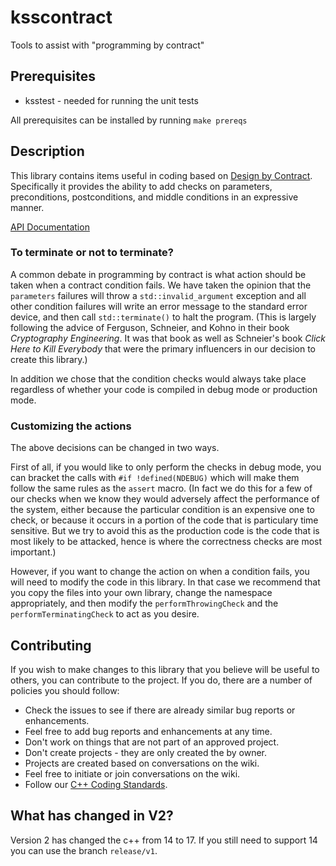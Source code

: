 # ksscontract
Tools to assist with "programming by contract"

## Prerequisites

* ksstest - needed for running the unit tests

All prerequisites can be installed by running `make prereqs`

## Description

This library contains items useful in coding based on 
[Design by Contract](https://en.wikipedia.org/wiki/Design_by_contract). Specifically it provides the ability
to add checks on parameters, preconditions, postconditions, and middle conditions in an expressive
manner.

[API Documentation](https://www.kss.cc/apis/ksscontract/docs/index.html) 

### To terminate or not to terminate?

A common debate in programming by contract is what action should be taken when a contract
condition fails. We have taken the opinion that the `parameters` failures will throw a
`std::invalid_argument` exception and all other condition failures will write an error message
to the standard error device, and then call `std::terminate()` to halt the program. (This is largely
following the advice of Ferguson, Schneier, and Kohno in their book _Cryptography Engineering_.
It was that book as well as Schneier's book _Click Here to Kill Everybody_ that were the primary
influencers in our decision to create this library.)

In addition we chose that the condition checks would always take place regardless of whether
your code is compiled in debug mode or production mode.

### Customizing the actions

The above decisions can be changed in two ways.

First of all, if you would like to only perform the checks in debug mode, you can bracket the calls
with `#if !defined(NDEBUG)` which will make them follow the same rules as the `assert`
macro. (In fact we do this for a few of our checks when we know they would adversely affect
the performance of the system, either because the particular condition is an expensive one
to check, or because it occurs in a portion of the code that is particulary time sensitive. But we
try to avoid this as the production code is the code that is most likely to be attacked, hence is
where the correctness checks are most important.)

However, if you want to change the action on when a condition fails, you will need to modify the
code in this library. In that case we recommend that you copy the files into your own library, 
change the namespace appropriately, and then
modify the `performThrowingCheck` and the `performTerminatingCheck` to act as you
desire.

## Contributing

If you wish to make changes to this library that you believe will be useful to others, you can
contribute to the project. If you do, there are a number of policies you should follow:

* Check the issues to see if there are already similar bug reports or enhancements.
* Feel free to add bug reports and enhancements at any time.
* Don't work on things that are not part of an approved project.
* Don't create projects - they are only created the by owner.
* Projects are created based on conversations on the wiki.
* Feel free to initiate or join conversations on the wiki.
* Follow our [C++ Coding Standards](https://www.kss.cc/standards/c-.html).

## What has changed in V2?

Version 2 has changed the c++ from 14 to 17. If you still need to support 14 you can use the
branch `release/v1`.

